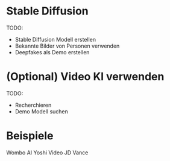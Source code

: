 
# Stable Diffusion
TODO:
+ Stable Diffusion Modell erstellen
+ Bekannte Bilder von Personen verwenden
+ Deepfakes als Demo erstellen

# (Optional) Video KI verwenden
TODO:
+ Recherchieren
+ Demo Modell suchen

# Beispiele
Wombo AI
Yoshi Video
JD Vance
